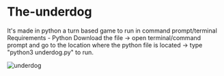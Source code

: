 # The-underdog
It's made in python a turn based game to run in command prompt/terminal
Requirements - Python
Download the file -> open terminal/command prompt and go to the location where the python file is located -> type "python3 underdog.py" to run.

![underdog](https://github.com/user-attachments/assets/9e6efa03-e153-4306-a65d-99cbdb1782a1)
